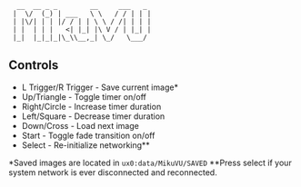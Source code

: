 ```
  __  __ _ _        __     ___   _ 
 |  \/  (_) | ___   \ \   / / | | |
 | |\/| | | |/ / | | \ \ / /| | | |
 | |  | | |   <| |_| |\ V / | |_| |
 |_|  |_|_|_|\_\\__,_| \_/   \___/ 
```                                


## Controls
- L Trigger/R Trigger - Save current image*
- Up/Triangle - Toggle timer on/off
- Right/Circle - Increase timer duration
- Left/Square - Decrease timer duration
- Down/Cross - Load next image
- Start - Toggle fade transition on/off
- Select - Re-initialize networking**

*Saved images are located in `ux0:data/MikuVU/SAVED`
**Press select if your system network is ever disconnected and reconnected.